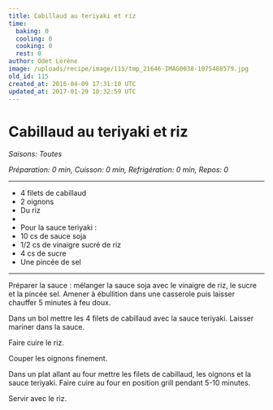 ```yaml
---
title: Cabillaud au teriyaki et riz
time:
  baking: 0
  cooling: 0
  cooking: 0
  rest: 0
author: Odet Lorène
image: /uploads/recipe/image/115/tmp_21646-IMAG0038-1075488579.jpg
old_id: 115
created_at: 2016-04-09 17:31:10 UTC
updated_at: 2017-01-29 10:32:59 UTC
---
```


# Cabillaud au teriyaki et riz



*Saisons: Toutes*

*Préparation: 0 min, Cuisson: 0 min, Refrigération: 0 min, Repos: 0*

---

- 4 filets de cabillaud
- 2 oignons
- Du riz
- 
- Pour la sauce teriyaki :
- 10 cs de sauce soja
- 1/2 cs de vinaigre sucré de riz
- 4 cs de sucre
- Une pincée de sel

---

Préparer la sauce : mélanger la sauce soja avec le vinaigre de riz, le sucre et la pincée sel. Amener à ébullition dans une casserole puis laisser chauffer 5 minutes à feu doux.

Dans un bol mettre les 4 filets de cabillaud avec la sauce teriyaki. Laisser mariner dans la sauce.

Faire cuire le riz.

Couper les oignons finement.

Dans un plat allant au four mettre les filets de cabillaud, les oignons et la sauce teriyaki. Faire cuire au four en position grill pendant 5-10 minutes.

Servir avec le riz.
